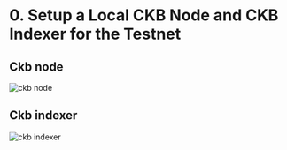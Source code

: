 # 0. Setup a Local CKB Node and CKB Indexer for the Testnet


## Ckb node
![ckb node](https://user-images.githubusercontent.com/12833293/128534523-145379e7-31f4-4e14-b2b2-8d0cb9e43b00.PNG)

## Ckb indexer
![ckb indexer](https://user-images.githubusercontent.com/12833293/128534541-fde293a4-10ab-4b37-890e-2762d68de5a0.PNG)
